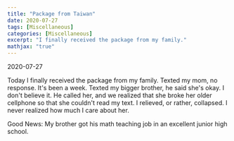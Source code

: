 ```yaml
---
title: "Package from Taiwan"
date: 2020-07-27
tags: [Miscellaneous]
categories: [Miscellaneous]
excerpt: "I finally received the package from my family."
mathjax: "true"
---
```


2020-07-27

Today I finally received the package from my family. 
Texted my mom, no response. It's been a week.
Texted my bigger brother, he said she's okay. I don't believe it.
He called her, and we realized that she broke her older cellphone so that she couldn't read my text. I relieved, or rather, collapsed. I never realized how much I care about her.

Good News: 
My brother got his math teaching job in an excellent junior high school.

